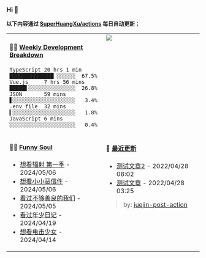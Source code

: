 
### Hi 👋

**以下内容通过 <a href="https://github.com/SuperHuangXu/SuperHuangXu/actions" target="_blank">SuperHuangXu/actions</a> 每日自动更新**；

<table width="800px">
<tr>
<td valign="top" width="50%">

#### 🏊‍♂️ <a href="https://gist.github.com/SuperHuangXu/d3e32e70ad1d22b5a3c5e8fc3c67dcc5" target="_blank">Weekly Development Breakdown</a>

```text
TypeScript 20 hrs 1 min   ██████████████▏░░░░░░  67.5%
Vue.js     7 hrs 56 mins  █████▌░░░░░░░░░░░░░░░  26.8%
JSON       59 mins        ▋░░░░░░░░░░░░░░░░░░░░   3.4%
.env file  32 mins        ▍░░░░░░░░░░░░░░░░░░░░   1.8%
JavaScript 6 mins         ░░░░░░░░░░░░░░░░░░░░░   0.4%
```

</td>
<td valign="top" width="50%">
<a href="https://github.com/SuperHuangXu">
  <img align="center" src="https://github-readme-stats.vercel.app/api/top-langs/?username=SuperHuangXu&layout=compact&theme=radical" />
</a>
</td>
</tr>
<tr>
<td valign="top" width="50%">

#### 🤾‍♂️ <a href="https://www.douban.com/people/135404786/" target="_blank">Funny Soul</a>

* <a href='http://movie.douban.com/subject/35128081/' target='_blank'>想看辐射 第一季</a> - 2024/05/06
* <a href='http://movie.douban.com/subject/35900773/' target='_blank'>想看小小恶信件</a> - 2024/05/06
* <a href='http://movie.douban.com/subject/36151693/' target='_blank'>看过不够善良的我们</a> - 2024/05/05
* <a href='http://movie.douban.com/subject/34940879/' target='_blank'>看过年少日记</a> - 2024/04/19
* <a href='http://movie.douban.com/subject/30463492/' target='_blank'>想看电击少女</a> - 2024/04/14

</td>
<td valign="top" width="50%">

#### 🤾‍ <a href="https://juejin.cn/user/4142615541064046" target="_blank">最近更新</a>
  * <a href='https://juejin.cn/post/7091561831067566117' target='_blank'>测试文章2</a> - 2022/04/28 08:02
* <a href='https://juejin.cn/post/7091490504222703652' target='_blank'>测试文章</a> - 2022/04/28 03:25

> by: [juejin-post-action](https://github.com/SuperHuangXu/juejin-post-action)

</td>
</tr>
</table>
